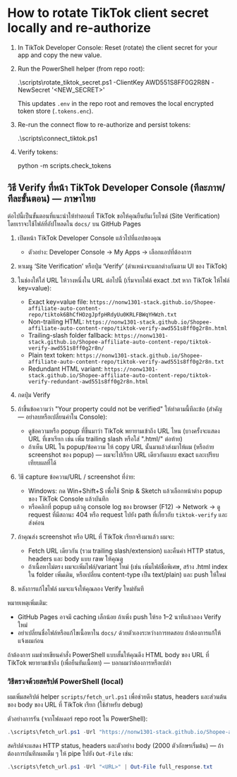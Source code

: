 # How to rotate TikTok client secret locally and re-authorize

1. In TikTok Developer Console: Reset (rotate) the client secret for your app and copy the new value.

2. Run the PowerShell helper (from repo root):

   .\scripts\rotate_tiktok_secret.ps1 -ClientKey AWD551S8FF0G2R8N -NewSecret '<NEW_SECRET>'

   This updates `.env` in the repo root and removes the local encrypted token store (`.tokens.enc`).

3. Re-run the connect flow to re-authorize and persist tokens:

   .\scripts\connect_tiktok.ps1

4. Verify tokens:

   python -m scripts.check_tokens

## วิธี Verify ที่หน้า TikTok Developer Console (ทีละภาพ/ทีละขั้นตอน) — ภาษาไทย

ต่อไปนี้เป็นขั้นตอนที่แนะนำให้ทำตอนที่ TikTok ขอให้คุณยืนยันเว็บไซต์ (Site Verification) โดยเราจะใช้ไฟล์ที่อัปโหลดใน `docs/` บน GitHub Pages

1) เปิดหน้า TikTok Developer Console แล้วไปที่แอปของคุณ
   - ตัวอย่าง: Developer Console → My Apps → เลือกแอปที่ต้องการ

2) หาเมนู ‘Site Verification’ หรือปุ่ม ‘Verify’ (ตำแหน่งจะแตกต่างกันตาม UI ของ TikTok)

3) ในช่องให้ใส่ URL ให้วางหนึ่งใน URL ต่อไปนี้ (เริ่มจากไฟล์ exact .txt หาก TikTok ให้ไฟล์ key=value):
   - Exact key=value file: `https://nonw1301-stack.github.io/Shopee-affiliate-auto-content-repo/tiktok6BhCfHOzgJpfpHRdyUu0KRLFBWqYHWzh.txt`
   - Non-trailing HTML: `https://nonw1301-stack.github.io/Shopee-affiliate-auto-content-repo/tiktok-verify-awd551s8ff0g2r8n.html`
   - Trailing-slash folder fallback: `https://nonw1301-stack.github.io/Shopee-affiliate-auto-content-repo/tiktok-verify-awd551s8ff0g2r8n/`
   - Plain text token: `https://nonw1301-stack.github.io/Shopee-affiliate-auto-content-repo/tiktok-verify-awd551s8ff0g2r8n.txt`
   - Redundant HTML variant: `https://nonw1301-stack.github.io/Shopee-affiliate-auto-content-repo/tiktok-verify-redundant-awd551s8ff0g2r8n.html`

4) กดปุ่ม Verify

5) ถ้าขึ้นข้อความว่า "Your property could not be verified" ให้ทำตามนี้ทีละข้อ (สำคัญ — อย่าลบหรือเปลี่ยนค่าใน Console):
   - ดูข้อความหรือ popup ที่ขึ้นมาว่า TikTok พยายามเข้าถึง URL ไหน (บางครั้งจะแสดง URL ที่เขาเรียก เช่น เพิ่ม trailing slash หรือใส่ ".html/" ต่อท้าย)
   - ถ้าเห็น URL ใน popup/ข้อความ ให้ copy URL นั้นมาแล้วส่งมาให้ผม (หรือถ่าย screenshot ของ popup) — ผมจะไปเรียก URL เดียวกันแบบ exact และเปรียบเทียบผลที่ได้

6) วิธี capture ข้อความ/URL / screenshot ที่ง่าย:
   - Windows: กด Win+Shift+S เพื่อใช้ Snip & Sketch แล้วเลือกหน้าต่าง popup ของ TikTok Console แล้วบันทึก
   - หรือคลิกที่ popup แล้วดู console log ของ browser (F12) → Network → ดู request ที่มีสถานะ 404 หรือ request ไปยัง path ที่เกี่ยวกับ `tiktok-verify` และส่งค่อน

7) ถ้าคุณส่ง screenshot หรือ URL ที่ TikTok เรียกจริงมาแล้ว ผมจะ:
   - Fetch URL เดียวกัน (รวม trailing slash/extension) และคืนค่า HTTP status, headers และ body แบบ raw ให้คุณดู
   - ถ้าเนื้อหาไม่ตรง ผมจะเพิ่มไฟล์/variant ใหม่ (เช่น เพิ่มไฟล์ชื่อพิเศษ, สร้าง .html index ใน folder เพิ่มเติม, หรือเปลี่ยน content-type เป็น text/plain) และ push ให้ใหม่

8) หลังการแก้ไขไฟล์ ผมจะแจ้งให้คุณลอง Verify ใหม่ทันที

หมายเหตุเพิ่มเติม:
   - GitHub Pages อาจมี caching เล็กน้อย ถ้าเพิ่ง push ให้รอ 1–2 นาทีแล้วลอง Verify ใหม่
   - อย่าเปลี่ยนชื่อไฟล์หรือแก้ไขเนื้อหาใน `docs/` ด้วยตัวเองระหว่างการทดสอบ ถ้าต้องการแก้ให้แจ้งผมก่อน

ถ้าต้องการ ผมช่วยเขียนคำสั่ง PowerShell แบบสั้นให้คุณดึง HTML body ของ URL ที่ TikTok พยายามเข้าถึง (เพื่อยืนยันเนื้อหา) — บอกผมว่าต้องการหรือเปล่า

### วิธีตรวจด้วยสคริปต์ PowerShell (local)

ผมเพิ่มสคริปต์ helper `scripts/fetch_url.ps1` เพื่อช่วยดึง status, headers และส่วนต้นของ body ของ URL ที่ TikTok เรียก (ใช้สำหรับ debug)

ตัวอย่างการรัน (จากโฟลเดอร์ repo root ใน PowerShell):

```powershell
.\scripts\fetch_url.ps1 -Url "https://nonw1301-stack.github.io/Shopee-affiliate-auto-content-repo/tiktok-verify-awd551s8ff0g2r8n.html"
```

สคริปต์จะแสดง HTTP status, headers และตัวอย่าง body (2000 ตัวอักษรเริ่มต้น) — ถ้าต้องการบันทึกผลเต็ม ๆ ให้ pipe ไปยัง `Out-File` เช่น:

```powershell
.\scripts\fetch_url.ps1 -Url "<URL>" | Out-File full_response.txt
```

